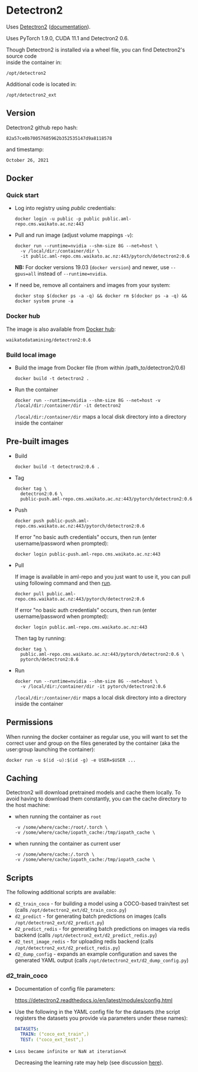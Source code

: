 # Detectron2

Uses [Detectron2](https://github.com/facebookresearch/detectron2) ([documentation](https://detectron2.readthedocs.io/en/v0.6/)). 

Uses PyTorch 1.9.0, CUDA 11.1 and Detectron2 0.6.

Though Detectron2 is installed via a wheel file, you can find Detectron2's source code \
inside the container in:

```commandline
/opt/detectron2
```

Additional code is located in:

```commandline
/opt/detectron2_ext
```

## Version

Detectron2 github repo hash:

```
82a57ce0b70057685962b352535147d9a8118578
```

and timestamp:

```
October 26, 2021
```

## Docker

### Quick start

* Log into registry using *public* credentials:

  ```commandline
  docker login -u public -p public public.aml-repo.cms.waikato.ac.nz:443 
  ```

* Pull and run image (adjust volume mappings `-v`):

  ```commandline
  docker run --runtime=nvidia --shm-size 8G --net=host \
    -v /local/dir:/container/dir \
    -it public.aml-repo.cms.waikato.ac.nz:443/pytorch/detectron2:0.6
  ```

  **NB:** For docker versions 19.03 (`docker version`) and newer, use `--gpus=all` instead of `--runtime=nvidia`.

* If need be, remove all containers and images from your system:

  ```commandline
  docker stop $(docker ps -a -q) && docker rm $(docker ps -a -q) && docker system prune -a
  ```

### Docker hub

The image is also available from [Docker hub](https://hub.docker.com/u/waikatodatamining):

```
waikatodatamining/detectron2:0.6
```

### Build local image

* Build the image from Docker file (from within /path_to/detectron2/0.6)

  ```commandline
  docker build -t detectron2 .
  ```
  
* Run the container

  ```commandline
  docker run --runtime=nvidia --shm-size 8G --net=host -v /local/dir:/container/dir -it detectron2
  ```
  `/local/dir:/container/dir` maps a local disk directory into a directory inside the container

## Pre-built images

* Build

  ```commandline
  docker build -t detectron2:0.6 .
  ```
  
* Tag

  ```commandline
  docker tag \
    detectron2:0.6 \
    public-push.aml-repo.cms.waikato.ac.nz:443/pytorch/detectron2:0.6
  ```
  
* Push

  ```commandline
  docker push public-push.aml-repo.cms.waikato.ac.nz:443/pytorch/detectron2:0.6
  ```
  If error "no basic auth credentials" occurs, then run (enter username/password when prompted):
  
  ```commandline
  docker login public-push.aml-repo.cms.waikato.ac.nz:443
  ```
  
* Pull

  If image is available in aml-repo and you just want to use it, you can pull using following command and then [run](#run).

  ```commandline
  docker pull public.aml-repo.cms.waikato.ac.nz:443/pytorch/detectron2:0.6
  ```
  If error "no basic auth credentials" occurs, then run (enter username/password when prompted):
  
  ```commandline
  docker login public.aml-repo.cms.waikato.ac.nz:443
  ```
  Then tag by running:
  
  ```commandline
  docker tag \
    public.aml-repo.cms.waikato.ac.nz:443/pytorch/detectron2:0.6 \
    pytorch/detectron2:0.6
  ```
  
* <a name="run">Run</a>

  ```commandline
  docker run --runtime=nvidia --shm-size 8G --net=host \
    -v /local/dir:/container/dir -it pytorch/detectron2:0.6
  ```
  `/local/dir:/container/dir` maps a local disk directory into a directory inside the container


## Permissions

When running the docker container as regular use, you will want to set the correct
user and group on the files generated by the container (aka the user:group launching
the container):

```commandline
docker run -u $(id -u):$(id -g) -e USER=$USER ...
```

## Caching

Detectron2 will download pretrained models and cache them locally. To avoid having
to download them constantly, you can the cache directory to the host machine:

* when running the container as `root`

  ```commandline
  -v /some/where/cache:/root/.torch \
  -v /some/where/cache/iopath_cache:/tmp/iopath_cache \
  ```

* when running the container as current user

  ```commandline
  -v /some/where/cache:/.torch \
  -v /some/where/cache/iopath_cache:/tmp/iopath_cache \
  ```


## Scripts

The following additional scripts are available:

* `d2_train_coco` - for building a model using a COCO-based train/test set (calls `/opt/detectron2_ext/d2_train_coco.py`)
* `d2_predict` - for generating batch predictions on images (calls `/opt/detectron2_ext/d2_predict.py`)
* `d2_predict_redis` - for generating batch predictions on images via redis backend (calls `/opt/detectron2_ext/d2_predict_redis.py`)
* `d2_test_image_redis` - for uploading redis backend (calls `/opt/detectron2_ext/d2_predict_redis.py`)
* `d2_dump_config` - expands an example configuration and saves the generated YAML output (calls `/opt/detectron2_ext/d2_dump_config.py`)

### d2_train_coco

* Documentation of config file parameters:

  https://detectron2.readthedocs.io/en/latest/modules/config.html
  
* Use the following in the YAML config file for the datasets (the script registers the datasets you provide via parameters under these names):

  ```yaml
  DATASETS:
    TRAIN: ("coco_ext_train",)
    TEST: ("coco_ext_test",)
  ```

* `Loss became infinite or NaN at iteration=X`
  
  Decreasing the learning rate may help (see discussion [here](https://github.com/facebookresearch/detectron2/issues/550#issuecomment-655127445)).
